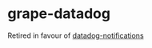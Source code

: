 grape-datadog
=============

Retired in favour of [datadog-notifications](https://github.com/bsm/datadog-notifications)
